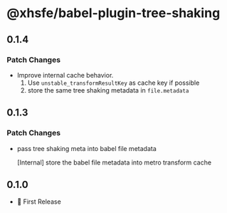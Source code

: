 # @xhsfe/babel-plugin-tree-shaking

## 0.1.4

### Patch Changes

- Improve internal cache behavior.
  1. Use `unstable_transformResultKey` as cache key if possible
  2. store the same tree shaking metadata in `file.metadata`

## 0.1.3

### Patch Changes

- pass tree shaking meta into babel file metadata

  [Internal] store the babel file metadata into metro transform cache

## 0.1.0

- 🎉 First Release
